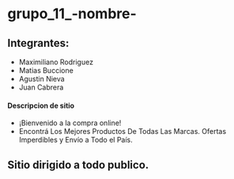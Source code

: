 # grupo_11_-nombre-
## Integrantes:
- Maximiliano Rodriguez
- Matias Buccione
- Agustin Nieva
- Juan Cabrera

#### Descripcion de sitio
- ¡Bienvenido a la compra online! 
- Encontrá Los Mejores Productos De Todas Las Marcas. Ofertas Imperdibles y Envío a Todo el País.
## Sitio dirigido a todo publico.

